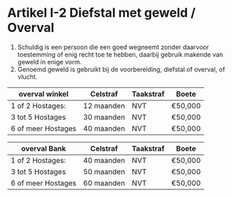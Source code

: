 # Artikel I-2 Diefstal met geweld / Overval

1. Schuldig is een persoon die een goed wegneemt zonder daarvoor toestemming of enig recht toe te hebben, daarbij gebruik makende van geweld in enige vorm.
2. Genoemd geweld is gebruikt bij de voorbereiding, diefstal of overval, of vlucht.

| overval winkel | Celstraf    | Taakstraf                     | Boete |
| ----------- | -------------| ------------------------------------ | ------------ |
| 1 of 2 Hostages: |   12 maanden    | NVT | €50,000  |
| 3 tot 5 Hostages     | 30 maanden | NVT | €50,000  |
| 6 of meer Hostages|  40 maanden | NVT | €50,000  |

| overval Bank | Celstraf    | Taakstraf                     | Boete |
| ----------- | -------------| ------------------------------------ | ------------ |
| 1 of 2 Hostages: |   40 maanden    | NVT | €50,000  |
| 3 tot 5 Hostages     | 50 maanden | NVT | €50,000  |
| 6 of meer Hostages|  60 maanden | NVT | €50,000  |
